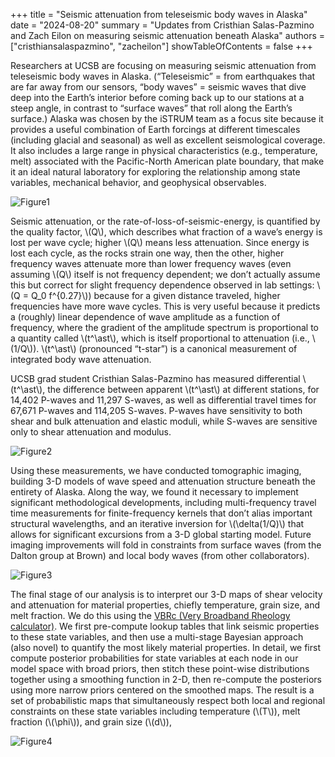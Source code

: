 +++
title = "Seismic attenuation from teleseismic body waves in Alaska"
date = "2024-08-20"
summary = "Updates from Cristhian Salas-Pazmino and Zach Eilon on measuring seismic attenuation beneath Alaska"
authors = ["cristhiansalaspazmino", "zacheilon"]
showTableOfContents = false
+++


Researchers at UCSB are focusing on measuring seismic attenuation from teleseismic 
body waves in Alaska. (“Teleseismic” = from earthquakes that are far away from our 
sensors, “body waves” = seismic waves that dive deep into the Earth’s interior 
before coming back up to our stations at a steep angle, in contrast to “surface waves” 
that roll along the Earth’s surface.) Alaska was chosen by the iSTRUM team as a focus 
site because it provides a useful combination of Earth forcings at different timescales
(including glacial and seasonal) as well as excellent seismological coverage. It also 
includes a large range in physical characteristics (e.g., temperature, melt) associated 
with the Pacific-North American plate boundary, that make it an ideal natural laboratory 
for exploring the relationship among state variables, mechanical behavior, and geophysical 
observables. 

![Figure1](/images/blog/ucsb-alaska-bw-2024/image_01.png "All available broadband seismic stations in Alaska between 2013 and 2022. 
The inset represents all the teleseismic events with magnitudes between 6 and 8 that 
occurred during the same period of time.")

Seismic attenuation, or the rate-of-loss-of-seismic-energy, is quantified by the 
quality factor, \\(Q\\), which describes what fraction of a wave’s energy is lost per wave 
cycle; higher \\(Q\\) means less attenuation. Since energy is lost each cycle, as the rocks 
strain one way, then the other,  higher frequency waves attenuate more than lower 
frequency waves (even assuming \\(Q\\) itself is not frequency dependent; we don’t actually
assume this but correct for slight frequency dependence observed in lab settings: 
\\(Q = Q_0 f^{0.27}\\)) because for a given distance traveled, higher frequencies have more 
wave cycles. This is very useful because it predicts a (roughly) linear dependence 
of wave amplitude as a function of frequency, where the gradient of the amplitude 
spectrum is proportional to a quantity called \\(t^\ast\\), which is itself proportional to 
attenuation (i.e., \\(1/Q\\)). \\(t^\ast\\) (pronounced “t-star”) is a canonical measurement of 
integrated body wave attenuation. 


UCSB grad student Cristhian Salas-Pazmino has measured differential \\(t^\ast\\), the 
difference 
between apparent \\(t^\ast\\) at different stations, for 14,402 P-waves and 11,297 S-waves, 
as well as differential travel times for 67,671 P-waves and 114,205 S-waves. P-waves
have sensitivity to both shear and bulk attenuation and elastic moduli, while S-waves 
are sensitive only to shear attenuation and modulus. 

![Figure2](/images/blog/ucsb-alaska-bw-2024/image_02.png "Left: differential travel time measurements for S-waves Right: 
differential \\(t^\ast\\) measurements for S-waves. For illustrative purposes, we 
defined eight bins with ranges of back azimuths every 45 degrees starting 
at 0 degrees. The spikes represent the mean value of all the measurements 
within each back azimuth bin. The measurements are colored-coded by the measured 
value of differential travel times and differential \\(t^\ast\\) respectively. In the case 
of velocity, blue measurements represent fast arrivals and red colored spikes 
represent slow arrivals or positive values. In the case of attenuation, orange 
colors and positive values represent high attenuation, and green colors and 
negative values represent low attenuation.")

Using these measurements, we have conducted tomographic imaging, building 3-D 
models of wave speed and attenuation structure beneath the entirety of Alaska.
Along the way, we found it necessary to implement significant methodological 
developments, including multi-frequency travel time measurements for 
finite-frequency kernels that don’t alias important structural wavelengths, 
and an iterative inversion for \\(\delta(1/Q)\\) that allows for significant 
excursions from a 3-D global starting model. Future imaging improvements
will fold in constraints from surface waves (from the Dalton group at Brown) 
and local body waves (from other collaborators).

![Figure3](/images/blog/ucsb-alaska-bw-2024/image_03a.png "Top: Horizontal slices of our preferred S-wave model for velocity (left),
and attenuation (right) at 280 km depth. Bottom: Vertical slices through the 
velocity (left) and attenuation (right) tomography models, the location of these 
slices is displayed in the middle panel")

The final stage of our analysis is to interpret our 3-D maps of shear velocity and 
attenuation for material properties, chiefly temperature, grain size, and melt 
fraction. We do this using the [VBRc (Very Broadband Rheology calculator)](https://vbr-calc.github.io/vbr/).
We first pre-compute lookup tables that link seismic properties to these state variables, and 
then use a multi-stage Bayesian approach (also novel) to quantify the most likely 
material properties. In detail, we first compute posterior probabilities for state 
variables at each node in our model space with broad priors, then stitch these 
point-wise distributions together using a smoothing function in 2-D, then 
re-compute the posteriors using more narrow priors centered on the smoothed maps. 
The result is a set of probabilistic maps that simultaneously respect both local 
and regional constraints on these state variables including temperature (\\(T\\)), 
melt fraction (\\(\phi\\)), and grain size (\\(d\\)),


![Figure4](/images/blog/ucsb-alaska-bw-2024/image_04.png "Thermodynamic state of the upper mantle beneath Alaska. Maps of the 
maximum likelihood solution for Temperature (left), melt fraction (middle), 
and grain size (right) for the pre-melt anelastic scaling relationship at a depth 
of 155 km.")



